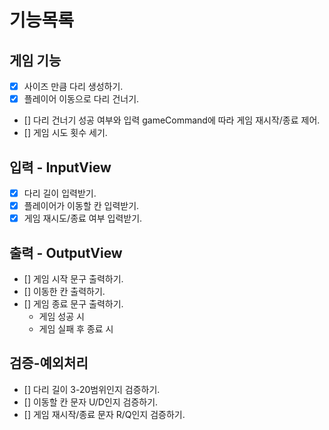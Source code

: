 # 기능목록

## 게임 기능
 - [x] 사이즈 만큼 다리 생성하기.
 - [x] 플레이어 이동으로 다리 건너기.
 - [] 다리 건너기 성공 여부와 입력 gameCommand에 따라 게임 재시작/종료 제어. 
 - [] 게임 시도 횟수 세기.


## 입력 - InputView
 - [x] 다리 길이 입력받기.
 - [x] 플레이어가 이동할 칸 입력받기.
 - [x] 게임 재시도/종료 여부 입력받기.

## 출력 - OutputView
 - [] 게임 시작 문구 출력하기.
 - [] 이동한 칸 출력하기.
 - [] 게임 종료 문구 출력하기.
   - 게임 성공 시
   - 게임 실패 후 종료 시

## 검증-예외처리
 - [] 다리 길이 3-20범위인지 검증하기.
 - [] 이동할 칸 문자 U/D인지 검증하기.
 - [] 게임 재시작/종료 문자 R/Q인지 검증하기.
